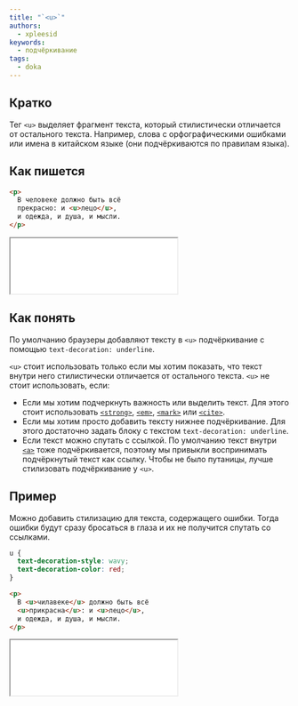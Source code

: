 ```yaml
---
title: "`<u>`"
authors:
  - xpleesid
keywords:
  - подчёркивание
tags:
  - doka
---
```


## Кратко

Тег `<u>` выделяет фрагмент текста, который стилистически отличается от остального текста. Например, слова с  орфографическими ошибками или имена в китайском языке (они подчёркиваются по правилам языка).

## Как пишется

```html
<p>
  В человеке должно быть всё
  прекрасно: и <u>лецо</u>,
  и одежда, и душа, и мысли.
</p>
```

<iframe title="Базовый пример" src="demos/basic" height="100"></iframe>

## Как понять

По умолчанию браузеры добавляют тексту в `<u>` подчёркивание с помощью `text-decoration: underline`.

`<u>` стоит использовать только если мы хотим показать, что текст внутри него стилистически отличается от остального текста. `<u>` не стоит использовать, если:

- Если мы хотим подчеркнуть важность или выделить текст. Для этого стоит использовать [`<strong>`](/html/strong), [`<em>`](/html/em), [`<mark>`](/html/mark) или [`<cite>`](/html/cite).
- Если мы хотим просто добавить тексту нижнее подчёркивание. Для этого достаточно задать блоку с текстом `text-decoration: underline`.
- Если текст можно спутать с ссылкой. По умолчанию текст внутри [`<a>`](/html/a) тоже подчёркивается, поэтому мы привыкли воспринимать подчёркнутый текст как ссылку. Чтобы не было путаницы, лучше стилизовать подчёркивание у `<u>`.

## Пример

Можно добавить стилизацию для текста, содержащего ошибки. Тогда ошибки будут сразу бросаться в глаза и их не получится спутать со ссылками.

```css
u {
  text-decoration-style: wavy;
  text-decoration-color: red;
}
```

```html
<p>
  В <u>чилавеке</u> должно быть всё
  <u>прикрасна</u>: и <u>лецо</u>,
  и одежда, и душа, и мысли.
</p>
```

<iframe title="Кастомизация подчёркивания" src="demos/custom" height="100"></iframe>
